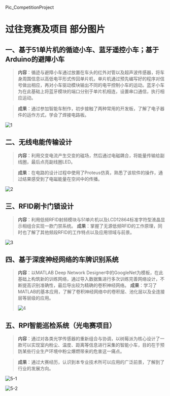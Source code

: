 Pic_CompetitionProject
# 过往竞赛及项目 部分图片
## 一、基于51单片机的循迹小车、蓝牙遥控小车；基于Arduino的避障小车
> **内容**：循迹与避障小车通过放置在车头的红外对管以及超声波传感器，将车身周围信息以高低电平形式传回单片机，单片机通过预先编写好的程序对信号做出相应，再对小车驱动模块输出不同的电平控制小车的运动。蓝牙小车为在此基础上将蓝牙模块的端口分别于单片机相连，设置串口通信，执行相应运动。

> **成果**：通过参加智能车制作，初步接触了两种常用的开发板，了解了电子器件的运作方式，学会了焊接电路板。

![1](https://github.com/nana-nana-Nanaki/Pic_CompetitionProject/assets/88976758/107fdfc5-6fa5-4ba7-a190-6424033c3017)


## 二、无线电能传输设计
> **内容**：利用交变电流产生交变的磁场，然后通过电磁耦合，将能量传输给副线圈，最后点亮副线圈LED。

> **成果**：在电路的设计过程中使用了Proteus仿真，熟悉了该软件的操作，通过结果感受到了电磁能量在空间中的传播。

![2](https://github.com/nana-nana-Nanaki/Pic_CompetitionProject/assets/88976758/230485e1-d7c3-42e5-86c9-c3c6fe6ae3a8)


## 三、RFID刷卡门锁设计
> **内容**：利用低频RFID射频模块与51单片机以及LCD12864标准字符型液晶显示相组合实现一款门禁系统。
> **成果**：掌握了无源低频RFID的工作原理，同时也了解了其他频段RFID的工作特点以及应用领域与前景。

![3](https://github.com/nana-nana-Nanaki/Pic_CompetitionProject/assets/88976758/a4089413-d5e6-403a-a774-cd9e2d3027a9)

## 四、基于深度神经网络的车牌识别系统
> **内容**：以MATLAB Deep Network Designer中的GoogleNet为模板，在此基础上构筑新的训练网络，通过导入数据集进行多次训练完善网络设计，不断提高识别准确性，最后导出较为精确的卷积神经网络。
> **成果**：学习了MATLAB的基本应用，了解了卷积神经网络中的卷积层、池化层以及全连接层等层级的应用。
>
> ![4](https://github.com/nana-nana-Nanaki/Pic_CompetitionProject/assets/88976758/cc5c6dca-5a8f-4402-9a8f-2e5218716dbf)


## 五、RPI智能巡检系统（光电赛项目）
> **内容**：通过对各类光学传感器的重新组合与协调，以树莓派为核心设计了一款可以实现室内粉尘、温度、距离等信息进行采集的智能小车，目的在于预防某些行业生产环境中粉尘爆燃带来的危害这一痛点。

> **成果**：通过大赛经历，认识到本专业技术所可以应用的广泛前景，了解到了行业的发展方向。

![5-1](https://github.com/nana-nana-Nanaki/Pic_CompetitionProject/assets/88976758/6fd55309-7c05-4bed-87bf-8844d6771266)

![5-2](https://github.com/nana-nana-Nanaki/Pic_CompetitionProject/assets/88976758/bc2136c8-68fb-4e2b-8080-f707a40c9f72)












